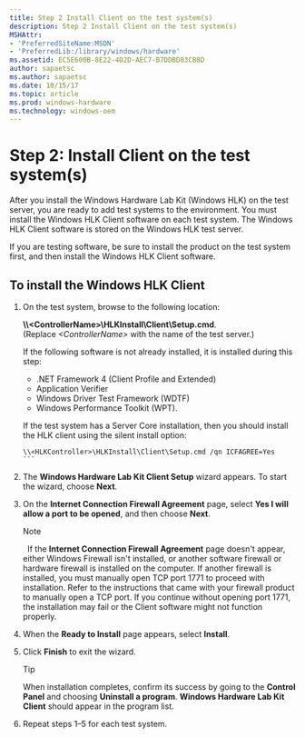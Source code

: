 ```yaml
---
title: Step 2 Install Client on the test system(s)
description: Step 2 Install Client on the test system(s)
MSHAttr:
- 'PreferredSiteName:MSDN'
- 'PreferredLib:/library/windows/hardware'
ms.assetid: EC5E600B-8E22-4D2D-AEC7-B7DDBD83CB8D
author: sapaetsc
ms.author: sapaetsc
ms.date: 10/15/17
ms.topic: article
ms.prod: windows-hardware
ms.technology: windows-oem
---
```


# Step 2: Install Client on the test system(s)

After you install the Windows Hardware Lab Kit (Windows HLK) on the test server, you are ready to add test systems to the environment. You must install the Windows HLK Client software on each test system. The Windows HLK Client software is stored on the Windows HLK test server.

If you are testing software, be sure to install the product on the test system first, and then install the Windows HLK Client software.

## To install the Windows HLK Client

1.  On the test system, browse to the following location:

      **\\\\&lt;ControllerName&gt;\\HLKInstall\\Client\\Setup.cmd**.
      <br>(Replace *&lt;ControllerName&gt;* with the name of the test server.)

    If the following software is not already installed, it is installed during this step: 
    -  .NET Framework 4 (Client Profile and Extended) 
    -  Application Verifier 
    -  Windows Driver Test Framework (WDTF)
    -  Windows Performance Toolkit (WPT).

    If the test system has a Server Core installation, then you should install the HLK client using the silent install option:

    ```syntax
    \\<HLKController>\HLKInstall\Client\Setup.cmd /qn ICFAGREE=Yes
    ```         

2.  The **Windows Hardware Lab Kit Client Setup** wizard appears. To start the wizard, choose **Next**.

3.  On the **Internet Connection Firewall Agreement** page, select **Yes I will allow a port to be opened**, and then choose **Next**.

    >[!NOTE]
    >  If the **Internet Connection Firewall Agreement** page doesn't appear, either Windows Firewall isn't installed, or another software firewall or hardware firewall is installed on the computer. If another firewall is installed, you must manually open TCP port 1771 to proceed with installation. Refer to the instructions that came with your firewall product to manually open a TCP port. If you continue without opening port 1771, the installation may fail or the Client software might not function properly.

4.  When the **Ready to Install** page appears, select **Install**.

5.  Click **Finish** to exit the wizard.

    >[!TIP]
    >When installation completes, confirm its success by going to the **Control Panel** and choosing **Uninstall a program**. **Windows Hardware Lab Kit Client** should appear in the program list.

6.  Repeat steps 1–5 for each test system.

 

 






